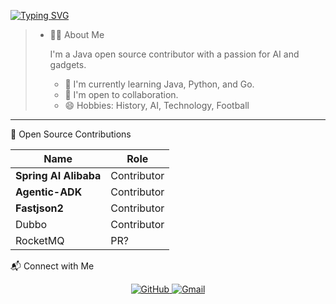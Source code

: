 [![Typing SVG](https://readme-typing-svg.demolab.com?font=Fira+Code&pause=1000&width=435&lines=hellow+welcome+to+mengnankk+home)](https://git.io/typing-svg)
> - 🙋‍♂️ About Me
>
>   I'm a Java open source contributor with a passion for AI and gadgets.
>
>   - 🔭 I'm currently learning Java, Python, and Go.
>   - 👯 I'm open to collaboration.
>   - 😄 Hobbies: History, AI, Technology, Football

---

🌱 Open Source Contributions

| Name                  | Role        |
| --------------------- | ----------- |
| **Spring AI Alibaba** | Contributor |
| **Agentic-ADK**       | Contributor |
| **Fastjson2**         | Contributor |
| Dubbo                 | Contributor |
| RocketMQ              | PR?         |
📬 Connect with Me

<p align="center">
  <a href="https://github.com/mengnankkkk/mengnankkkk/" target="_blank">
    <img src="https://img.shields.io/badge/GitHub-100000?style=for-the-badge&logo=github&logoColor=white" alt="GitHub"/>
  </a>
  <a href="zhouyongkang0032@qq.com" target="_blank">
    <img src="https://img.shields.io/badge/Gmail-D14836?style=for-the-badge&logo=gmail&logoColor=white" alt="Gmail"/>
  </a>
</p>





